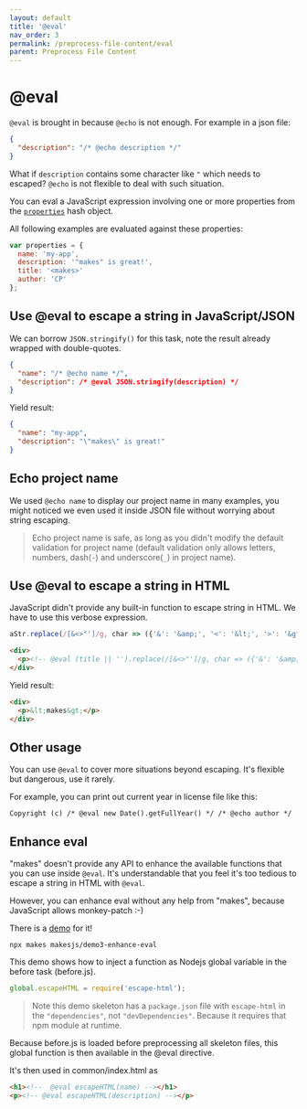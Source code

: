 ```yaml
---
layout: default
title: '@eval'
nav_order: 3
permalink: /preprocess-file-content/eval
parent: Preprocess File Content
---
```


# @eval

`@eval` is brought in because `@echo` is not enough. For example in a json file:

```json
{
  "description": "/* @echo description */"
}
```

What if `description` contains some character like `"` which needs to escaped? `@echo` is not flexible to deal with such situation.

You can eval a JavaScript expression involving one or more properties from the [`properties`](../questions/features-and-properties#properties) hash object.

All following examples are evaluated against these properties:

```js
var properties = {
  name: 'my-app',
  description: '"makes" is great!',
  title: '<makes>'
  author: 'CP'
};
```

## Use @eval to escape a string in JavaScript/JSON

We can borrow `JSON.stringify()` for this task, note the result already wrapped with double-quotes.

```json
{
  "name": "/* @echo name */",
  "description": /* @eval JSON.stringify(description) */
}
```

Yield result:

```json
{
  "name": "my-app",
  "description": "\"makes\" is great!"
}
```

## Echo project name

We used `@echo name` to display our project name in many examples, you might noticed we even used it inside JSON file without worrying about string escaping.

> Echo project name is safe, as long as you didn't modify the default validation for project name (default validation only allows letters, numbers, dash(`-`) and underscore(`_`) in project name).

## Use @eval to escape a string in HTML

JavaScript didn't provide any built-in function to escape string in HTML. We have to use this verbose expression.

```js
aStr.replace(/[&<>"']/g, char => ({'&': '&amp;', '<': '&lt;', '>': '&gt;', '"': '&quot;', "'": '&#39;'})[char])
```

```html
<div>
  <p><!-- @eval (title || '').replace(/[&<>"']/g, char => ({'&': '&amp;', '<': '&lt;', '>': '&gt;', '"': '&quot;', "'": '&#39;'})[char]) --></p>
</div>
```

Yield result:

```html
<div>
  <p>&lt;makes&gt;</p>
</div>
```

## Other usage

You can use `@eval` to cover more situations beyond escaping. It's flexible but dangerous, use it rarely.

For example, you can print out current year in license file like this:

```
Copyright (c) /* @eval new Date().getFullYear() */ /* @echo author */
```

## Enhance eval

"makes" doesn't provide any API to enhance the available functions that you can use inside `@eval`. It's understandable that you feel it's too tedious to escape a string in HTML with `@eval`.

However, you can enhance eval without any help from "makes", because JavaScript allows monkey-patch :-)

There is a [demo](https://github.com/makesjs/demo3-enhance-eval) for it!

    npx makes makesjs/demo3-enhance-eval

This demo shows how to inject a function as Nodejs global variable
in the before task (before.js).

```js
global.escapeHTML = require('escape-html');
```

> Note this demo skeleton has a `package.json` file with `escape-html` in the `"dependencies"`, not `"devDependencies"`. Because it
requires that npm module at runtime.

Because before.js is loaded before preprocessing all skeleton files,
this global function is then available in the @eval directive.

It's then used in common/index.html as

```html
<h1><!--  @eval escapeHTML(name) --></h1>
<p><!-- @eval escapeHTML(description) --></p>
```